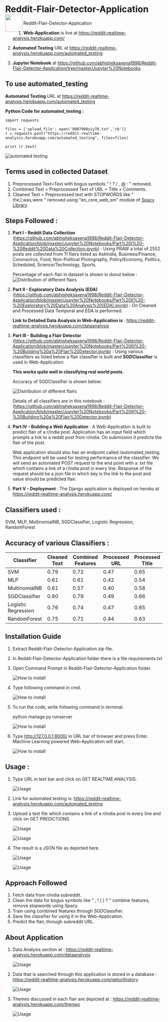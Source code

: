 # Reddit-Flair-Detector-Application <a href="https://reddit-realtime-analysis.herokuapp.com/"><img src="static/46.png" align="left" height="55" width="55" ></a>

Reddit-Flair-Detector-Application

1. **Web-Application** is live at https://reddit-realtime-analysis.herokuapp.com/

2. **Automated Testing** URL at https://reddit-realtime-analysis.herokuapp.com/automated_testing

3. **Jupyter Notebook** at https://github.com/abhisheksaxena1998/Reddit-Flair-Detector-Application/tree/master/Jupyter%20Notebooks

## To use automated_testing

**Automated Testing** URL at https://reddit-realtime-analysis.herokuapp.com/automated_testing

**Python Code for automated_testing :** 

```
import requests

files = {'upload_file': open('0987908uiy78.txt','rb')}
r = requests.post("https://reddit-realtime-analysis.herokuapp.com/automated_testing", files=files)

print (r.text)   
```

![automated testing](/Images/test.png)  

## Terms used in collected Dataset

1. Preprocessed Text=Text with bogus symbols " ! ? / , @ : " removed.
2. Combined Text = Preprocessed Text of URL + Title + Comments.
3. Cleaned Text = Preprocessed text with STOPWORDS like " the,I,was,were " removed using "en_core_web_sm" module of [Spacy Library](https://spacy.io/).

## Steps Followed : 

1. **Part I   - Reddit Data Collection** (https://github.com/abhisheksaxena1998/Reddit-Flair-Detector-Application/blob/master/Jupyter%20Notebooks/Part%20I%20-%20Reddit%20Data%20Collection.ipynb) : 
Using PRAW a total of 2552 posts are collected from 11 flairs listed as AskIndia, Business/Finance, Coronavirus, Food, Non-Political Photography, Policy/Economy, Politics, Scheduled, Science/Technology, Sports.

   Percentage of each flair in dataset is shown in donut below :
   ![Distribution of different flairs](/Images/donut.png)  
   

2. **Part II  - Exploratory Data Analysis (EDA)** (https://github.com/abhisheksaxena1998/Reddit-Flair-Detector-Application/blob/master/Jupyter%20Notebooks/Part%20II%20-%20Exploratory%20Data%20Analysis%20(EDA).ipynb) : 
On Cleaned and Processed Data Temporal and EDA is performed. 

   **Link to Detailed Data Analysis in Web-Application is** : https://reddit-realtime-analysis.herokuapp.com/dataanalysis

3. **Part III - Building a Flair Detector** (https://github.com/abhisheksaxena1998/Reddit-Flair-Detector-Application/blob/master/Jupyter%20Notebooks/Part%20III%20-%20Building%20a%20Flair%20Detector.ipynb) : 
Using various classifiers as listed below a flair classifier is built and **SGDClassifier** is used in Web-Application. 

   **This works quite well in classifying real world posts.**

   Accuracy of SGDClassifier is shown below:

   ![Distribution of different flairs](/static/accsgd.png)  
   
   Details of all classifiers are in this notebook : (https://github.com/abhisheksaxena1998/Reddit-Flair-Detector-Application/blob/master/Jupyter%20Notebooks/Part%20III%20-%20Building%20a%20Flair%20Detector.ipynb)

4. **Part IV  - Building a Web Application** : 
A Web-Application is built to predict flair of a r/india post. Application has an input field which prompts a link to a reddit post from r/india. On submission it predicts the flair of the post.

   Web application should also has an endpoint called /automated_testing. This endpoint will
be used for testing performance of the classifier. We will send an automated POST request to
the end point with a .txt file which contains a link of a r/india post in every line. Response of the
request should be a json file in which key is the link to the post and value should be predicted
flair.

5. **Part V   - Deployment** : 
The Django application is deployed on heroku at https://reddit-realtime-analysis.herokuapp.com/


## Classifiers used :

SVM, MLP, MultinomialNB, SGDClassifier, Logistic Regression, RandomForest

## Accuracy of various Classifiers :

Classifier | Cleaned Text | Combined Features | Processed URL | Processed Title
------------ | ------------- | ------------ | ------------- | ------------- 
SVM | 0.79 | 0.72 | 0.47 | 0.65
MLP |0.61	| 0.61 | 0.42 | 0.54
MultinomialNB | 0.61 | 0.57 | 0.40 | 0.58
SGDClassifier | 0.80 | 0.79 | 0.49 | 0.66
Logistic Regression | 0.76 | 0.74 | 0.47 | 0.65
RandomForest | 0.75 | 0.71 | 0.44 | 0.63



## Installation Guide

1.  Extract Reddit-Flair-Detector-Application zip file.
2.  In Reddit-Flair-Detector-Application folder there is a file requirements.txt
3.  Open Command Prompt in Reddit-Flair-Detector-Application folder.
  
    ![How to install](/Images/1.png)  

4.  Type following command in cmd.

    ![How to install](/Images/2.png)

5.  To run the code, write following command in terminal.

    python manage.py runserver
    
    ![How to install](/Images/3.png)

6.  Type http://127.0.0.1:8000/ in URL bar of browser and press Enter. Machine Learning powered Web-Application will start.  

    ![How to install](/Images/4.png)

## Usage : 

1.  Type URL in text bar and click on GET REALTIME ANALYSIS.

    ![Usage](/Images/5.png)
    
2.  Link for automated testing is: https://reddit-realtime-analysis.herokuapp.com/automated_testing

3.  Upload a text file which contains a link of a r/india post in every line and click on GET PREDICTIONS.

    ![Usage](/Images/6.png)
    
    ![Usage](/Images/7.png)

4.  The result is a JSON file as depicted here.

    ![Usage](/Images/8.png)
    
    ![Usage](/Images/9.png)    
## Approach Followed

1.  Fetch data from r/india subreddit.
2.  Clean the data for bogus symbols like " , ! ( ) ? " combine features, remove stopwords using Spacy.
3.  Train using combined features through SGDClassifier.
4.  Save the classifier for using it in the Web-Application.
5.  Predict the flair, through subreddit URL.

## About Application

1. Data Analysis section at : https://reddit-realtime-analysis.herokuapp.com/dataanalysis

    ![Usage](/Images/dataanalysis.png)

2. Data that is searched through this application is stored in a database : https://reddit-realtime-analysis.herokuapp.com/geturlhistory

    ![Usage](/Images/database.png)
    
3. Themes discussed in each flair are depicted at : https://reddit-realtime-analysis.herokuapp.com/themes

    ![Usage](/Images/themes.png)
